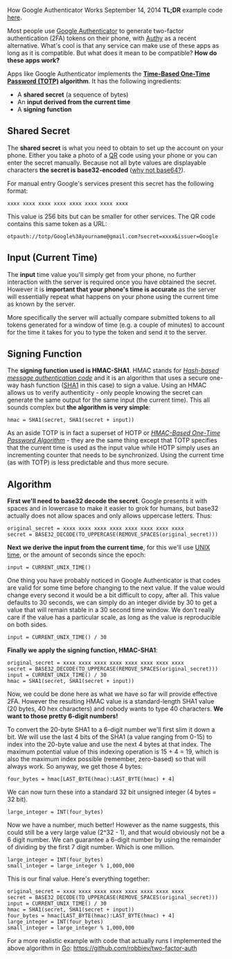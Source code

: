 How Google Authenticator Works
September 14, 2014
**TL;DR** example code [here](https://github.com/robbiev/two-factor-auth).

Most people use [Google Authenticator](https://code.google.com/p/google-authenticator/) to generate two-factor authentication (2FA) tokens on their phone, with [Authy](https://www.authy.com/) as a recent alternative. What's cool is that any service can make use of these apps as long as it is compatible. But what does it mean to be compatible? **How do these apps work?**

Apps like Google Authenticator implements the **[Time-Based One-Time Password (TOTP)](http://tools.ietf.org/html/rfc6238) algorithm**. It has the following ingredients:

* A **shared secret** (a sequence of bytes)
* An **input derived from the current time**
* A **signing function**

## Shared Secret

The **shared secret** is what you need to obtain to set up the account on your phone. Either you take a photo of a [QR](https://en.wikipedia.org/wiki/QR_code) code using your phone or you can enter the secret manually. Because not all byte values are displayable characters **the secret is base32-encoded** ([why not base64?](https://en.wikipedia.org/wiki/Base32#Advantages)).

For manual entry Google's services present this secret has the following format: 

```
xxxx xxxx xxxx xxxx xxxx xxxx xxxx xxxx
``` 

This value is 256 bits but can be smaller for other services. The QR code contains this same token as a URL: 
```
otpauth://totp/Google%3Ayourname@gmail.com?secret=xxxx&issuer=Google
```

## Input (Current Time)

The **input** time value you'll simply get from your phone, no further interaction with the server is required once you have obtained the secret. However it is **important that your phone's time is accurate** as the server will essentially repeat what happens on your phone using the current time as known by the server. 

More specifically the server will actually compare submitted tokens to all tokens generated for a window of time (e.g. a couple of minutes) to account for the time it takes for you to type the token and send it to the server.

## Signing Function

The **signing function used is HMAC-SHA1**. HMAC stands for *[Hash-based message authentication code](https://en.wikipedia.org/wiki/Hash-based_message_authentication_code)* and it is an algorithm that uses a secure one-way hash function ([SHA1](https://en.wikipedia.org/wiki/SHA-1) in this case) to sign a value. Using an HMAC allows us to verify authenticity - only people knowing the secret can generate the same output for the same input (the current time). This all sounds complex but **the algorithm is very simple**:

```
hmac = SHA1(secret, SHA1(secret + input))
```

As an aside TOTP is in fact a superset of HOTP or *[HMAC-Based One-Time Password Algorithm](https://tools.ietf.org/html/rfc4226)* - they are the same thing except that TOTP specifies that the current time is used as the input value while HOTP simply uses an incrementing counter that needs to be synchronized. Using the current time (as with TOTP) is less predictable and thus more secure.

## Algorithm

**First we'll need to base32 decode the secret**. Google presents it with spaces and in lowercase to make it easier to grok for humans, but base32 actually does not allow spaces and only allows uppercase letters. Thus:

```
original_secret = xxxx xxxx xxxx xxxx xxxx xxxx xxxx xxxx
secret = BASE32_DECODE(TO_UPPERCASE(REMOVE_SPACES(original_secret)))
```

**Next we derive the input from the current time**, for this we'll use [UNIX time](https://en.wikipedia.org/wiki/Unix_time), or the amount of seconds since the epoch:

```
input = CURRENT_UNIX_TIME()
```

One thing you have probably noticed in Google Authenticator is that codes are valid for some time before changing to the next value. If the value would change every second it would be a bit difficult to copy, after all. This value defaults to 30 seconds, we can simply do an integer divide by 30 to get a value that will remain stable in a 30 second time window. We don't really care if the value has a particular scale, as long as the value is reproducible on both sides.

```
input = CURRENT_UNIX_TIME() / 30
```

**Finally we apply the signing function, HMAC-SHA1**:

```
original_secret = xxxx xxxx xxxx xxxx xxxx xxxx xxxx xxxx
secret = BASE32_DECODE(TO_UPPERCASE(REMOVE_SPACES(original_secret)))
input = CURRENT_UNIX_TIME() / 30
hmac = SHA1(secret, SHA1(secret + input))
```

Now, we could be done here as what we have so far will provide effective 2FA. However the resulting HMAC value is a standard-length SHA1 value (20 bytes, 40 hex characters) and nobody wants to type 40 characters. **We want to those pretty 6-digit numbers!**

To convert the 20-byte SHA1 to a 6-digit number we'll first slim it down a bit. We will use the last 4 bits of the SHA1 (a value ranging from 0-15) to index into the 20-byte value and use the next 4 bytes at that index. The maximum potential value of this indexing operation is 15 + 4 = 19, which is also the maximum index possible (remember, zero-based) so that will always work. So anyway, we get those 4 bytes:

```
four_bytes = hmac[LAST_BYTE(hmac):LAST_BYTE(hmac) + 4]
```

We can now turn these into a standard 32 bit unsigned integer (4 bytes = 32 bit).

```
large_integer = INT(four_bytes)
```

Now we have a number, much better! However as the name suggests, this could still be a very large value (2^32 - 1), and that would obviously not be a 6 digit number. We can guarantee a 6-digit number by using the remainder of dividing by the first 7 digit number. Which is one million.

```
large_integer = INT(four_bytes)
small_integer = large_integer % 1,000,000
```

This is our final value. Here's everything together:

```
original_secret = xxxx xxxx xxxx xxxx xxxx xxxx xxxx xxxx
secret = BASE32_DECODE(TO_UPPERCASE(REMOVE_SPACES(original_secret)))
input = CURRENT_UNIX_TIME() / 30
hmac = SHA1(secret, SHA1(secret + input))
four_bytes = hmac[LAST_BYTE(hmac):LAST_BYTE(hmac) + 4]
large_integer = INT(four_bytes)
small_integer = large_integer % 1,000,000
```

For a more realistic example with code that actually runs I implemented the above algorithm in [Go](http://golang.org): https://github.com/robbiev/two-factor-auth
